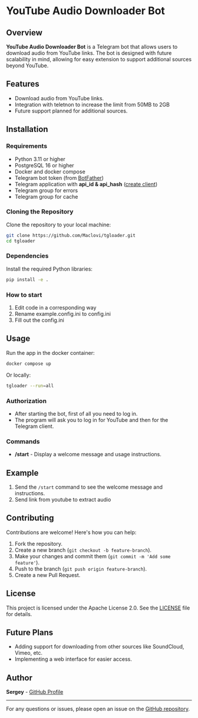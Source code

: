 # YouTube Audio Downloader Bot

## Overview

**YouTube Audio Downloader Bot** is a Telegram bot that allows users to download audio from YouTube links. The bot is designed with future scalability in mind, allowing for easy extension to support additional sources beyond YouTube.

## Features
- Download audio from YouTube links.
- Integration with teletnon to increase the limit from 50MB to 2GB
- Future support planned for additional sources.

## Installation

### Requirements

- Python 3.11 or higher
- PostgreSQL 16 or higher
- Docker and docker compose
- Telegram bot token (from [BotFather](https://t.me/botfather))
- Telegram application with **api_id & api_hash** ([create client](https://my.telegram.org/))
- Telegram group for errors
- Telegram group for cache

### Cloning the Repository

Clone the repository to your local machine:

```bash
git clone https://github.com/Maclovi/tgloader.git 
cd tgloader
```
### Dependencies

Install the required Python libraries:

```bash
pip install -e .
```
### How to start
1. Edit code in a corresponding way
2. Rename example.config.ini to config.ini
3. Fill out the config.ini

## Usage

Run the app in the docker container:
```bash
docker compose up
```
Or locally:
```bash
tgloader --run=all
```
### Authorization

- After starting the bot, first of all you need to log in. 
- The program will ask you to log in for YouTube and then for the Telegram client.
### Commands

- **/start** - Display a welcome message and usage instructions.

## Example

1. Send the `/start` command to see the welcome message and instructions.
2. Send link from youtube to extract audio
## Contributing

Contributions are welcome! Here's how you can help:

1. Fork the repository.
2. Create a new branch (`git checkout -b feature-branch`).
3. Make your changes and commit them (`git commit -m 'Add some feature'`).
4. Push to the branch (`git push origin feature-branch`).
5. Create a new Pull Request.

## License

This project is licensed under the Apache License 2.0. See the [LICENSE](LICENSE) file for details.

## Future Plans

- Adding support for downloading from other sources like SoundCloud, Vimeo, etc.
- Implementing a web interface for easier access.

## Author

**Sergey** - [GitHub Profile](https://github.com/Maclovi)

---

For any questions or issues, please open an issue on the [GitHub repository](https://github.com/Maclovi/tgloader/issues).
